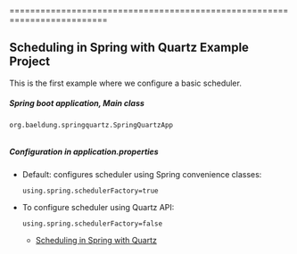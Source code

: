 =========================================================================

## Scheduling in Spring with Quartz Example Project
This is the first example where we configure a basic scheduler.
##### Spring boot application, Main class
###
```
org.baeldung.springquartz.SpringQuartzApp
```
######

##### Configuration in *application.properties*
####

  - Default: configures scheduler using Spring convenience classes:
    ```
    using.spring.schedulerFactory=true
    ```    
  - To configure scheduler using Quartz API: 
    ```
    using.spring.schedulerFactory=false
    ```
    - [Scheduling in Spring with Quartz](http://www.baeldung.com/spring-quartz-schedule)
    

